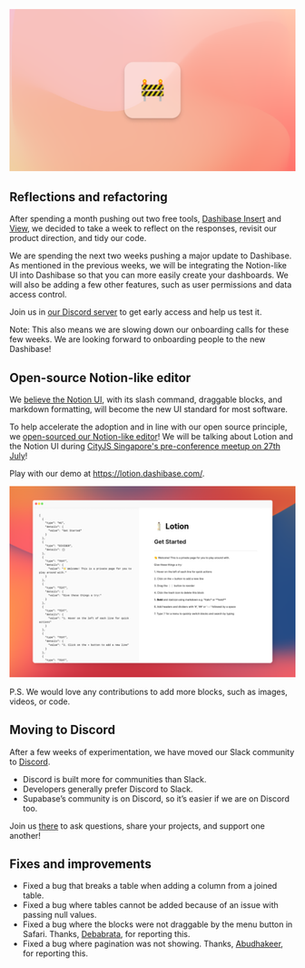 ![Reflections and refactoring](../assets/refactoring-2.png)

## Reflections and refactoring

After spending a month pushing out two free tools, [Dashibase Insert](https://dashibase.com/insert) and [View](https://dashibase.com/view), we decided to take a week to reflect on the responses, revisit our product direction, and tidy our code. 

We are spending the next two weeks pushing a major update to Dashibase. As mentioned in the previous weeks, we will be integrating the Notion-like UI into Dashibase so that you can more easily create your dashboards. We will also be adding a few other features, such as user permissions and data access control.

Join us in [our Discord server](https://discord.gg/CqgZGh4ZA8) to get early access and help us test it. 

Note: This also means we are slowing down our onboarding calls for these few weeks. We are looking forward to onboarding people to the new Dashibase! 

## Open-source Notion-like editor

We [believe the Notion UI](https://dashibase.com/blog/notion-ui/), with its slash command, draggable blocks, and markdown formatting, will become the new UI standard for most software. 

To help accelerate the adoption and in line with our open source principle, we [open-sourced our Notion-like editor](https://github.com/Dashibase/lotion)! We will be talking about Lotion and the Notion UI during [CityJS Singapore's pre-conference meetup on 27th July](https://www.meetup.com/Singapore-JS/events/287321415/)!

Play with our demo at https://lotion.dashibase.com/. 

![Lotion](../assets/lotion.png)

P.S. We would love any contributions to add more blocks, such as images, videos, or code. 

## Moving to Discord

After a few weeks of experimentation, we have moved our Slack community to [Discord](https://discord.gg/CqgZGh4ZA8). 

- Discord is built more for communities than Slack.
- Developers generally prefer Discord to Slack.
- Supabase’s community is on Discord, so it’s easier if we are on Discord too.

Join us [there](https://discord.gg/CqgZGh4ZA8) to ask questions, share your projects, and support one another!

## Fixes and improvements

- Fixed a bug that breaks a table when adding a column from a joined table.
- Fixed a bug where tables cannot be added because of an issue with passing null values. 
- Fixed a bug where the blocks were not draggable by the menu button in Safari. Thanks, [Debabrata](https://twitter.com/0xDebabrata), for reporting this.
- Fixed a bug where pagination was not showing. Thanks, [Abudhakeer](https://www.linkedin.com/in/abudhakeer-s-56925b69/), for reporting this.